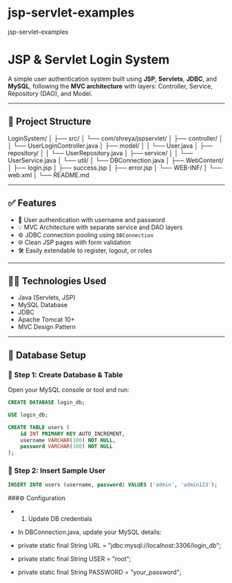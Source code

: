 # jsp-servlet-examples
jsp-servlet-examples 

# JSP & Servlet Login System

A simple user authentication system built using **JSP**, **Servlets**, **JDBC**, and **MySQL**, following the **MVC architecture** with layers: Controller, Service, Repository (DAO), and Model.

---

## 📁 Project Structure
LoginSystem/
│
├── src/
│   └── com/shreya/jspservlet/
│       ├── controller/
│       │   └── UserLoginController.java
│       ├── model/
│       │   └── User.java
│       ├── repository/
│       │   └── UserRepository.java
│       ├── service/
│       │   └── UserService.java
│       └── util/
│           └── DBConnection.java
│
├── WebContent/
│   ├── login.jsp
│   ├── success.jsp
│   ├── error.jsp
│   └── WEB-INF/
│       └── web.xml
│
└── README.md

---

## ✅ Features

- 🔐 User authentication with username and password
- 💡 MVC Architecture with separate service and DAO layers
- ⚙️ JDBC connection pooling using `DBConnection`
- 🌐 Clean JSP pages with form validation
- 🛠️ Easily extendable to register, logout, or roles

---

## 🧑‍💻 Technologies Used

- Java (Servlets, JSP)
- MySQL Database
- JDBC
- Apache Tomcat 10+
- MVC Design Pattern

---

## 🧾 Database Setup

### 📌 Step 1: Create Database & Table

Open your MySQL console or tool and run:

```sql
CREATE DATABASE login_db;

USE login_db;

CREATE TABLE users (
    id INT PRIMARY KEY AUTO_INCREMENT,
    username VARCHAR(100) NOT NULL,
    password VARCHAR(100) NOT NULL
);
```
### 📌 Step 2: Insert Sample User
```sql
INSERT INTO users (username, password) VALUES ('admin', 'admin123');

```
###⚙️ Configuration
- 1. Update DB credentials
   
- In DBConnection.java, update your MySQL details:
- private static final String URL = "jdbc:mysql://localhost:3306/login_db";
- private static final String USER = "root";
- private static final String PASSWORD = "your_password";


